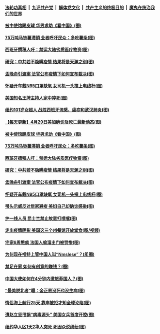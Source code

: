 ####  [法轮功真相](../../../../basic/blob/master/README.md?t=04300231) &nbsp;|&nbsp; [九评共产党](../../../../9ping.md/blob/master/README.md?t=04300231) &nbsp;|&nbsp; [解体党文化](../../../../jtdwh.md/blob/master/README.md?t=04300231)  &nbsp;|&nbsp; [共产主义的终极目的](../../../../gczydzjmd.md/blob/master/README.md?t=04300231) &nbsp;|&nbsp; [魔鬼在统治我们的世界](../../../../mgztzwmdsj.md/blob/master/README.md?t=04300231) 

#### [被中使馆踢皮球 华男求助《看中国》(图)](../pages/p3/931580.md?t=04300231) 

#### [75万吨马铃薯滞销 业者呼吁民众：多吃薯条(图)](../pages/p3/931485.md?t=04300231) 

#### [西班牙撰稿人吁：禁运大陆劣质医疗物资(图)](../pages/p3/931519.md?t=04300231) 

#### [研究：中共若不隐瞒疫情 结果将是天渊之别(图)](../pages/p3/931496.md?t=04300231) 

#### [孟晚舟引渡案 法官公布疫情下如何宣布裁决(图)](../pages/p3/931494.md?t=04300231) 

#### [怀疑开车戴N95口罩缺氧 女司机一头撞上电线杆(图)](../pages/p3/931480.md?t=04300231) 

#### [美国知名王牌主持人家中猝死(图)](../pages/p3/931607.md?t=04300231) 

#### [纽约101岁女超人 战胜西班牙流感、癌症和武汉肺炎(图)](../pages/p3/931606.md?t=04300231) 

#### [【每天更新】4月29日美加确诊及死亡最新动态(图)](../pages/p3/928262.md?t=04300231) 

#### [被中使馆踢皮球 华男求助《看中国》(图)](../pages/p3/931580.md?t=04300231) 

#### [75万吨马铃薯滞销 业者呼吁民众：多吃薯条(图)](../pages/p3/931485.md?t=04300231) 

#### [西班牙撰稿人吁：禁运大陆劣质医疗物资(图)](../pages/p3/931519.md?t=04300231) 

#### [研究：中共若不隐瞒疫情 结果将是天渊之别(图)](../pages/p3/931496.md?t=04300231) 

#### [孟晚舟引渡案 法官公布疫情下如何宣布裁决(图)](../pages/p3/931494.md?t=04300231) 

#### [怀疑开车戴N95口罩缺氧 女司机一头撞上电线杆(图)](../pages/p3/931480.md?t=04300231) 

#### [带头示威反对居家避疫 美妇自己却确诊感染(图)](../pages/p3/931459.md?t=04300231) 

#### [护一线人员 昆士兰禁止故意打喷嚏(图)](../pages/p3/931477.md?t=04300231) 

#### [走出疫情阴影 美国这三个州餐馆开放堂食(图/视频)](../pages/p3/931476.md?t=04300231) 

#### [宅家6周憋疯 法国人偷溜出门被罚惨(图)](../pages/p3/931473.md?t=04300231) 

#### [为何现在推特上管中国人叫“Nmslese”？(组图)](../pages/p3/931439.md?t=04300231) 

#### [禁足在家 如何有创意的赚钱？(图)](../pages/p3/931422.md?t=04300231) 

#### [中国大使如何在4分钟内激怒菲国人？(图)](../pages/p3/931376.md?t=04300231) 

#### [“最美脱北者”曝：金正恩没死也没生病(图)](../pages/p3/931383.md?t=04300231) 

#### [情侣海上航行25天 靠岸被拒才知全球沦陷(图)](../pages/p3/931385.md?t=04300231) 

#### [遭赵立坚甩锅“病毒源头” 美国女兵首度开腔(图)](../pages/p3/931370.md?t=04300231) 

#### [纽约华人区1天2华人突死 死因众说纷纭(图)](../pages/p3/931366.md?t=04300231) 

